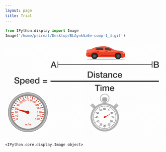 ```yaml
---
layout: page
title: Trial
---
```



```python
from IPython.display import Image
Image('/home/psireal/Desktop/BLAynk5a6e-comp-1_4.gif')
```
![](_images/pSFqt3l24y-comp-1_3.gif)



    <IPython.core.display.Image object>


